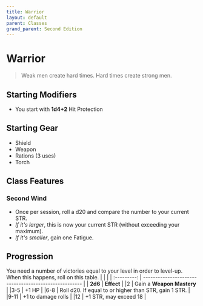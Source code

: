 ```yaml
---
title: Warrior
layout: default
parent: Classes
grand_parent: Second Edition
---
```


# Warrior

> Weak men create hard times. Hard times create strong men. 

## Starting Modifiers
- You start with **1d4+2** Hit Protection

## Starting Gear
- Shield
- Weapon
- Rations (3 uses)
- Torch

## Class Features
### Second Wind
- Once per session, roll a d20 and compare the number to your current STR.
- _If it's larger_, this is now your current STR (without exceeding your maximum).
- _If it's smaller_, gain one Fatigue.

## Progression
You need a number of victories equal to your level in order to level-up. When this happens, roll on this table.
|             |                                                       |
| :---------: | ----------------------------------------------------- |
| **2d6**     | **Effect**                                            |
|2            | Gain a **Weapon Mastery**                             |
|3-5          | +1 HP                                                 |
|6-8          | Roll d20. If equal to or higher than STR, gain 1 STR. |
|9-11         | +1 to damage rolls                                    |
|12           | +1 STR, may exceed 18                                 |
